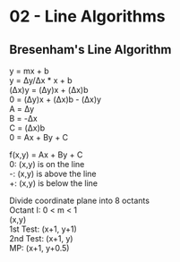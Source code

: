 # 02 - Line Algorithms

## Bresenham's Line Algorithm

y = mx + b  
y = &Delta;y/&Delta;x * x + b  
(&Delta;x)y = (&Delta;y)x + (&Delta;x)b  
0 = (&Delta;y)x + (&Delta;x)b - (&Delta;x)y  
A = &Delta;y  
B = -&Delta;x  
C = (&Delta;x)b  
0 = Ax + By + C  

f(x,y) = Ax + By + C  
0: (x,y) is on the line  
-: (x,y) is above the line  
+: (x,y) is below the line

Divide coordinate plane into 8 octants  
Octant I: 0 < m < 1  
(x,y)  
1st Test: (x+1, y+1)  
2nd Test: (x+1, y)  
MP: (x+1, y+0.5)
